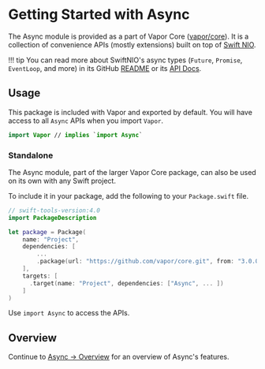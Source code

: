 # Getting Started with Async

The Async module is provided as a part of Vapor Core ([vapor/core](https://github.com/vapor/core)). It is a collection of convenience APIs (mostly extensions) built on top of [Swift NIO](https://github.com/apple/swift-nio).

!!! tip
    You can read more about SwiftNIO's async types (`Future`,  `Promise`, `EventLoop`, and more) in its GitHub [README](https://github.com/apple/swift-nio/blob/master/README.md) or its [API Docs](https://apple.github.io/swift-nio/docs/current/NIO/index.html).

## Usage

This package is included with Vapor and exported by default. You will have access to all `Async` APIs when you import `Vapor`.

```swift
import Vapor // implies `import Async`
```

### Standalone

The Async module, part of the larger Vapor Core package, can also be used on its own with any Swift project.

To include it in your package, add the following to your `Package.swift` file.

```swift
// swift-tools-version:4.0
import PackageDescription

let package = Package(
    name: "Project",
    dependencies: [
        ...
        .package(url: "https://github.com/vapor/core.git", from: "3.0.0"),
    ],
    targets: [
      .target(name: "Project", dependencies: ["Async", ... ])
    ]
)
```

Use `import Async` to access the APIs.

## Overview

Continue to [Async &rarr; Overview](overview.md) for an overview of Async's features.

